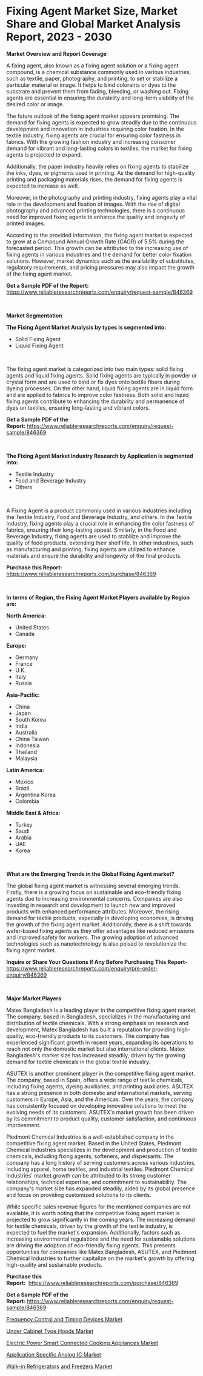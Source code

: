 <p><h1>Fixing Agent Market Size, Market Share and Global Market Analysis Report, 2023 - 2030</h1></p><p><strong>Market Overview and Report Coverage</strong></p>
<p><p>A fixing agent, also known as a fixing agent solution or a fixing agent compound, is a chemical substance commonly used in various industries, such as textile, paper, photography, and printing, to set or stabilize a particular material or image. It helps to bind colorants or dyes to the substrate and prevent them from fading, bleeding, or washing out. Fixing agents are essential in ensuring the durability and long-term viability of the desired color or image.</p><p>The future outlook of the fixing agent market appears promising. The demand for fixing agents is expected to grow steadily due to the continuous development and innovation in industries requiring color fixation. In the textile industry, fixing agents are crucial for ensuring color fastness in fabrics. With the growing fashion industry and increasing consumer demand for vibrant and long-lasting colors in textiles, the market for fixing agents is projected to expand.</p><p>Additionally, the paper industry heavily relies on fixing agents to stabilize the inks, dyes, or pigments used in printing. As the demand for high-quality printing and packaging materials rises, the demand for fixing agents is expected to increase as well.</p><p>Moreover, in the photography and printing industry, fixing agents play a vital role in the development and fixation of images. With the rise of digital photography and advanced printing technologies, there is a continuous need for improved fixing agents to enhance the quality and longevity of printed images.</p><p>According to the provided information, the fixing agent market is expected to grow at a Compound Annual Growth Rate (CAGR) of 5.5% during the forecasted period. This growth can be attributed to the increasing use of fixing agents in various industries and the demand for better color fixation solutions. However, market dynamics such as the availability of substitutes, regulatory requirements, and pricing pressures may also impact the growth of the fixing agent market.</p></p>
<p><strong>Get a Sample PDF of the Report:</strong> <a href="https://www.reliableresearchreports.com/enquiry/request-sample/846369">https://www.reliableresearchreports.com/enquiry/request-sample/846369</a></p>
<p>&nbsp;</p>
<p><strong>Market Segmentation</strong></p>
<p><strong>The Fixing Agent Market Analysis by types is segmented into:</strong></p>
<p><ul><li>Solid Fixing Agent</li><li>Liquid Fixing Agent</li></ul></p>
<p>&nbsp;</p>
<p><p>The fixing agent market is categorized into two main types: solid fixing agents and liquid fixing agents. Solid fixing agents are typically in powder or crystal form and are used to bind or fix dyes onto textile fibers during dyeing processes. On the other hand, liquid fixing agents are in liquid form and are applied to fabrics to improve color fastness. Both solid and liquid fixing agents contribute to enhancing the durability and permanence of dyes on textiles, ensuring long-lasting and vibrant colors.</p></p>
<p><strong>Get a Sample PDF of the Report:</strong>&nbsp;<a href="https://www.reliableresearchreports.com/enquiry/request-sample/846369">https://www.reliableresearchreports.com/enquiry/request-sample/846369</a></p>
<p>&nbsp;</p>
<p><strong>The Fixing Agent Market Industry Research by Application is segmented into:</strong></p>
<p><ul><li>Textile Industry</li><li>Food and Beverage Industry</li><li>Others</li></ul></p>
<p>&nbsp;</p>
<p><p>A Fixing Agent is a product commonly used in various industries including the Textile Industry, Food and Beverage Industry, and others. In the Textile Industry, fixing agents play a crucial role in enhancing the color fastness of fabrics, ensuring their long-lasting appeal. Similarly, in the Food and Beverage Industry, fixing agents are used to stabilize and improve the quality of food products, extending their shelf life. In other industries, such as manufacturing and printing, fixing agents are utilized to enhance materials and ensure the durability and longevity of the final products.</p></p>
<p><strong>Purchase this Report:</strong>&nbsp; <a href="https://www.reliableresearchreports.com/purchase/846369">https://www.reliableresearchreports.com/purchase/846369</a></p>
<p>&nbsp;</p>
<p><strong>In terms of Region, the Fixing Agent Market Players available by Region are:</strong></p>
<p>
    <p> <strong> North America: </strong>
        <ul>
            <li>United States</li>
            <li>Canada</li>
        </ul>
        </p> 
    <p> <strong> Europe: </strong>
        <ul>
            <li>Germany</li>
            <li>France</li>
            <li>U.K.</li>
            <li>Italy</li>
            <li>Russia</li>
        </ul>
        </p> 
    <p> <strong> Asia-Pacific: </strong>
        <ul>
            <li>China</li>
            <li>Japan</li>
            <li>South Korea</li>
            <li>India</li>
            <li>Australia</li>
            <li>China Taiwan</li>
            <li>Indonesia</li>
            <li>Thailand</li>
            <li>Malaysia</li>
        </ul>
        </p> 
    <p> <strong> Latin America: </strong>
        <ul>
            <li>Mexico</li>
            <li>Brazil</li>
            <li>Argentina Korea</li>
            <li>Colombia</li>
        </ul>
        </p> 
    <p> <strong> Middle East & Africa: </strong>
        <ul>
            <li>Turkey</li>
            <li>Saudi</li>
            <li>Arabia</li>
            <li>UAE</li>
            <li>Korea</li>
        </ul>
    </p>
    </p>
<p>&nbsp;</p>
<p><strong>What are the Emerging Trends in the Global Fixing Agent market?</strong></p>
<p><p>The global fixing agent market is witnessing several emerging trends. Firstly, there is a growing focus on sustainable and eco-friendly fixing agents due to increasing environmental concerns. Companies are also investing in research and development to launch new and improved products with enhanced performance attributes. Moreover, the rising demand for textile products, especially in developing economies, is driving the growth of the fixing agent market. Additionally, there is a shift towards water-based fixing agents as they offer advantages like reduced emissions and improved safety for workers. The growing adoption of advanced technologies such as nanotechnology is also poised to revolutionize the fixing agent market.</p></p>
<p><strong>Inquire or Share Your Questions If Any Before Purchasing This Report</strong>- <a href="https://www.reliableresearchreports.com/enquiry/pre-order-enquiry/846369">https://www.reliableresearchreports.com/enquiry/pre-order-enquiry/846369</a></p>
<p>&nbsp;</p>
<p><strong>Major Market Players</strong></p>
<p><p>Matex Bangladesh is a leading player in the competitive fixing agent market. The company, based in Bangladesh, specializes in the manufacturing and distribution of textile chemicals. With a strong emphasis on research and development, Matex Bangladesh has built a reputation for providing high-quality, eco-friendly products to its customers. The company has experienced significant growth in recent years, expanding its operations to reach not only the domestic market but also international clients. Matex Bangladesh's market size has increased steadily, driven by the growing demand for textile chemicals in the global textile industry.</p><p>ASUTEX is another prominent player in the competitive fixing agent market. The company, based in Spain, offers a wide range of textile chemicals, including fixing agents, dyeing auxiliaries, and printing auxiliaries. ASUTEX has a strong presence in both domestic and international markets, serving customers in Europe, Asia, and the Americas. Over the years, the company has consistently focused on developing innovative solutions to meet the evolving needs of its customers. ASUTEX's market growth has been driven by its commitment to product quality, customer satisfaction, and continuous improvement.</p><p>Piedmont Chemical Industries is a well-established company in the competitive fixing agent market. Based in the United States, Piedmont Chemical Industries specializes in the development and production of textile chemicals, including fixing agents, softeners, and dispersants. The company has a long history of serving customers across various industries, including apparel, home textiles, and industrial textiles. Piedmont Chemical Industries' market growth can be attributed to its strong customer relationships, technical expertise, and commitment to sustainability. The company's market size has expanded steadily, aided by its global presence and focus on providing customized solutions to its clients.</p><p>While specific sales revenue figures for the mentioned companies are not available, it is worth noting that the competitive fixing agent market is projected to grow significantly in the coming years. The increasing demand for textile chemicals, driven by the growth of the textile industry, is expected to fuel the market's expansion. Additionally, factors such as increasing environmental regulations and the need for sustainable solutions are driving the adoption of eco-friendly fixing agents. This presents opportunities for companies like Matex Bangladesh, ASUTEX, and Piedmont Chemical Industries to further capitalize on the market's growth by offering high-quality and sustainable products.</p></p>
<p><strong>Purchase this Report:</strong>&nbsp;&nbsp;<a href="https://www.reliableresearchreports.com/purchase/846369">https://www.reliableresearchreports.com/purchase/846369</a></p>
<p></p>
<p><strong>Get a Sample PDF of the Report:</strong>&nbsp;<a href="https://www.reliableresearchreports.com/enquiry/request-sample/846369">https://www.reliableresearchreports.com/enquiry/request-sample/846369</a></p>
<p><p><a href="https://medium.com/@orinsmitham1985/frequency-control-and-timing-devices-market-trends-and-market-analysis-forecasted-for-period-bb3da933fa5f">Frequency Control and Timing Devices Market</a></p><p><a href="https://medium.com/@ginawindler1965/under-cabinet-type-hoods-market-size-cagr-trends-2024-2030-2911beb80744">Under Cabinet Type Hoods Market</a></p><p><a href="https://medium.com/@emmyrolfson8689/electric-power-smart-connected-cooking-appliances-market-size-market-outlook-and-market-forecast-b0ec08b5df5c">Electric Power Smart Connected Cooking Appliances Market</a></p><p><a href="https://medium.com/@grayceyundt1913/application-specific-analog-ic-market-furnishes-information-on-market-share-market-trends-and-5b44e7d3260c">Application Specific Analog IC Market</a></p><p><a href="https://medium.com/@isidrowolff1966/walk-in-refrigerators-and-freezers-market-trends-forecast-and-competitive-analysis-to-2030-d964c47f579d">Walk-in Refrigerators and Freezers Market</a></p></p>